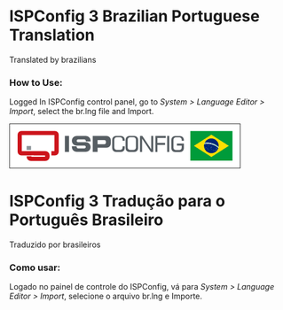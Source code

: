# ISPConfig 3 Brazilian Portuguese Translation

Translated by brazilians

### How to Use:

Logged In ISPConfig control panel, go to *System > Language Editor > Import*, select the br.lng file and Import. 

![Image of ISPConfig 3 Brazilian Portuguese Translation](https://raw.githubusercontent.com/natanfelles/ispconfig-translation-br/master/ispconfig-translation-br.png)

# ISPConfig 3 Tradução para o Português Brasileiro

Traduzido por brasileiros

### Como usar:

Logado no painel de controle do ISPConfig, vá para *System > Language Editor > Import*, selecione o arquivo br.lng e Importe. 
